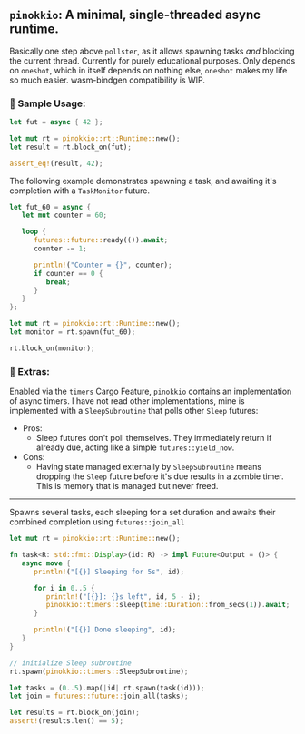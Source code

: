## `pinokkio`: A minimal, single-threaded async runtime.

Basically one step above `pollster`, as it allows spawning tasks _and_ blocking the current thread. Currently for purely educational purposes. Only depends on `oneshot`, which in itself depends on nothing else, `oneshot` makes my life so much easier. wasm-bindgen compatibility is WIP.

### 🧪 Sample Usage:

```rust
let fut = async { 42 };

let mut rt = pinokkio::rt::Runtime::new();
let result = rt.block_on(fut);

assert_eq!(result, 42);
```

The following example demonstrates spawning a task, and awaiting it's completion with a `TaskMonitor` future.

```rust
let fut_60 = async {
   let mut counter = 60;

   loop {
      futures::future::ready(()).await;
      counter -= 1;

      println!("Counter = {}", counter);
      if counter == 0 {
         break;
      }
   }
};

let mut rt = pinokkio::rt::Runtime::new();
let monitor = rt.spawn(fut_60);

rt.block_on(monitor);
```

### 🧸 Extras:

Enabled via the `timers` Cargo Feature, `pinokkio` contains an implementation of async timers. I have not read other implementations, mine is implemented with a `SleepSubroutine` that polls other `Sleep` futures:
 - Pros:
   - Sleep futures don't poll themselves. They immediately return if already due, acting like a simple `futures::yield_now`.
 - Cons:
   - Having state managed externally by `SleepSubroutine` means dropping the `Sleep` future before it's due results in a zombie timer. This is memory that is managed but never freed.

---

Spawns several tasks, each sleeping for a set duration and awaits their combined completion using `futures::join_all`

```rust
let mut rt = pinokkio::rt::Runtime::new();

fn task<R: std::fmt::Display>(id: R) -> impl Future<Output = ()> {
   async move {
      println!("[{}] Sleeping for 5s", id);

      for i in 0..5 {
         println!("[{}]: {}s left", id, 5 - i);
         pinokkio::timers::sleep(time::Duration::from_secs(1)).await;
      }

      println!("[{}] Done sleeping", id);
   }
}

// initialize Sleep subroutine
rt.spawn(pinokkio::timers::SleepSubroutine);

let tasks = (0..5).map(|id| rt.spawn(task(id)));
let join = futures::future::join_all(tasks);

let results = rt.block_on(join);
assert!(results.len() == 5);
```
